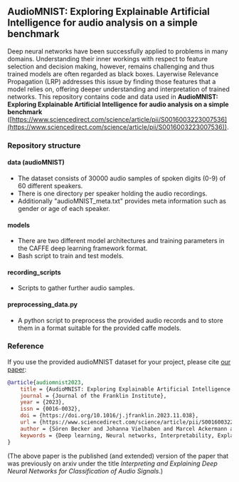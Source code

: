 ## AudioMNIST: Exploring Explainable Artificial Intelligence for audio analysis on a simple benchmark

Deep neural networks have been successfully applied to problems in many domains. Understanding their inner workings with respect to feature selection and decision making, however, remains challenging and thus trained models are often regarded as black boxes. Layerwise Relevance Propagation (LRP) addresses this issue by finding those features that a model relies on, offering deeper understanding and interpretation of trained networks. This repository contains code and data used in **AudioMNIST: Exploring Explainable Artificial Intelligence for audio analysis on a simple benchmark** ([https://www.sciencedirect.com/science/article/pii/S0016003223007536](https://www.sciencedirect.com/science/article/pii/S0016003223007536)).

### Repository structure

#### data (audioMNIST)
* The dataset consists of 30000 audio samples of spoken digits (0-9) of 60 different speakers. 
* There is one directory per speaker holding the audio recordings. 
* Additionally "audioMNIST_meta.txt" provides meta information such as gender or age of each speaker.

#### models
* There are two different model architectures and training parameters in the CAFFE deep learning framework format.
* Bash script to train and test models.

#### recording_scripts
* Scripts to gather further audio samples. 

#### preprocessing_data.py
* A python script to preprocess the provided audio records and to store them in a format suitable for the provided caffe models.


### Reference
If you use the provided audioMNIST dataset for your project, please cite [our paper](https://www.sciencedirect.com/science/article/pii/S0016003223007536):

```bib
@article{audiomnist2023,
    title = {AudioMNIST: Exploring Explainable Artificial Intelligence for audio analysis on a simple benchmark},
    journal = {Journal of the Franklin Institute},
    year = {2023},
    issn = {0016-0032},
    doi = {https://doi.org/10.1016/j.jfranklin.2023.11.038},
    url = {https://www.sciencedirect.com/science/article/pii/S0016003223007536},
    author = {Sören Becker and Johanna Vielhaben and Marcel Ackermann and Klaus-Robert Müller and Sebastian Lapuschkin and Wojciech Samek},
    keywords = {Deep learning, Neural networks, Interpretability, Explainable artificial intelligence, Audio classification, Speech recognition},
}
```

(The above paper is the published (and extended) version of the paper that was previously on arxiv under the title _Interpreting and Explaining Deep Neural Networks for Classification of Audio Signals_.)
